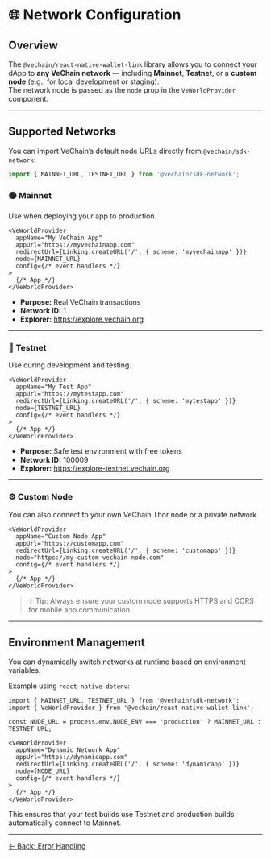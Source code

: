 # 🌐 Network Configuration

## Overview

The `@vechain/react-native-wallet-link` library allows you to connect your dApp to **any VeChain network** — including **Mainnet**, **Testnet**, or a **custom node** (e.g., for local development or staging).  
The network node is passed as the `node` prop in the `VeWorldProvider` component.

---

## Supported Networks

You can import VeChain’s default node URLs directly from `@vechain/sdk-network`:

```ts
import { MAINNET_URL, TESTNET_URL } from '@vechain/sdk-network';
```

### 🟢 Mainnet

Use when deploying your app to production.

```tsx
<VeWorldProvider
  appName="My VeChain App"
  appUrl="https://myvechainapp.com"
  redirectUrl={Linking.createURL('/', { scheme: 'myvechainapp' })}
  node={MAINNET_URL}
  config={/* event handlers */}
>
  {/* App */}
</VeWorldProvider>
```

- **Purpose:** Real VeChain transactions  
- **Network ID:** 1  
- **Explorer:** https://explore.vechain.org

---

### 🧪 Testnet

Use during development and testing.

```tsx
<VeWorldProvider
  appName="My Test App"
  appUrl="https://mytestapp.com"
  redirectUrl={Linking.createURL('/', { scheme: 'mytestapp' })}
  node={TESTNET_URL}
  config={/* event handlers */}
>
  {/* App */}
</VeWorldProvider>
```

- **Purpose:** Safe test environment with free tokens  
- **Network ID:** 100009  
- **Explorer:** https://explore-testnet.vechain.org

---

### ⚙️ Custom Node

You can also connect to your own VeChain Thor node or a private network.

```tsx
<VeWorldProvider
  appName="Custom Node App"
  appUrl="https://customapp.com"
  redirectUrl={Linking.createURL('/', { scheme: 'customapp' })}
  node="https://my-custom-vechain-node.com"
  config={/* event handlers */}
>
  {/* App */}
</VeWorldProvider>
```

> 💡 Tip: Always ensure your custom node supports HTTPS and CORS for mobile app communication.

---

## Environment Management

You can dynamically switch networks at runtime based on environment variables.

Example using `react-native-dotenv`:

```tsx
import { MAINNET_URL, TESTNET_URL } from '@vechain/sdk-network';
import { VeWorldProvider } from '@vechain/react-native-wallet-link';

const NODE_URL = process.env.NODE_ENV === 'production' ? MAINNET_URL : TESTNET_URL;

<VeWorldProvider
  appName="Dynamic Network App"
  appUrl="https://dynamicapp.com"
  redirectUrl={Linking.createURL('/', { scheme: 'dynamicapp' })}
  node={NODE_URL}
  config={/* event handlers */}
>
  {/* App */}
</VeWorldProvider>
```

This ensures that your test builds use Testnet and production builds automatically connect to Mainnet.

---

[← Back: Error Handling](./06-error-handling.md)